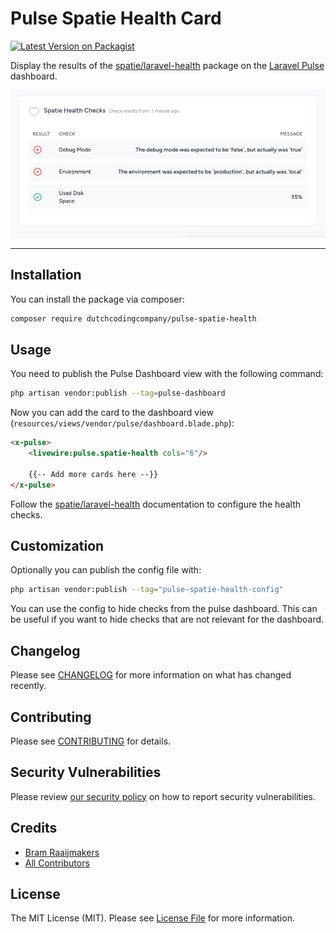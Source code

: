 # Pulse Spatie Health Card

[![Latest Version on Packagist](https://img.shields.io/packagist/v/dutchcodingcompany/pulse-spatie-health.svg?style=flat-square)](https://packagist.org/packages/dutchcodingcompany/pulse-spatie-health)

Display the results of the [spatie/laravel-health](https://spatie.be/docs/laravel-health/v1/introduction) package on the [Laravel Pulse](https://pulse.laravel.com/) dashboard.

![example-screenshot.png](docs-assets%2Fscreenshots%2Fexample-screenshot.png)

---
## Installation

You can install the package via composer:

```bash
composer require dutchcodingcompany/pulse-spatie-health
```

## Usage

You need to publish the Pulse Dashboard view with the following command:

```bash
php artisan vendor:publish --tag=pulse-dashboard
```

Now you can add the card to the dashboard view (`resources/views/vendor/pulse/dashboard.blade.php`):

```html
<x-pulse>
    <livewire:pulse.spatie-health cols="6"/>

    {{-- Add more cards here --}}
</x-pulse>
```

Follow the [spatie/laravel-health](https://spatie.be/docs/laravel-health/v1/installation-setup) documentation to configure the health checks.

## Customization

Optionally you can publish the config file with:

```bash
php artisan vendor:publish --tag="pulse-spatie-health-config"
```

You can use the config to hide checks from the pulse dashboard. This can be useful if you want to hide checks that are not relevant for the dashboard.

## Changelog

Please see [CHANGELOG](CHANGELOG.md) for more information on what has changed recently.

## Contributing

Please see [CONTRIBUTING](https://github.com/spatie/.github/blob/main/CONTRIBUTING.md) for details.

## Security Vulnerabilities

Please review [our security policy](../../security/policy) on how to report security vulnerabilities.

## Credits

- [Bram Raaijmakers](https://github.com/bramr94)
- [All Contributors](../../contributors)

## License

The MIT License (MIT). Please see [License File](LICENSE.md) for more information.
